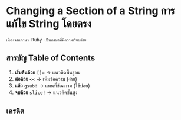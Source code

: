 # Changing a Section of a String การแก้ไข String โดยตรง
    เนื่องจากภาษา Ruby เป็นภาษาที่มีความเรียบง่าย




## สารบัญ Table of Contents

1.  **เริ่มต้นด้วย**  `[]=`  → แนวคิดพื้นฐาน
2.  **ต่อด้วย**  `<<`  → เพิ่มข้อความ (ง่าย)
3.  **แล้ว**  `gsub!`  → แทนที่ข้อความ (ใช้บ่อย)
4.  **จบด้วย**  `slice!`  → แนวคิดขั้นสูง


## เครดิต
